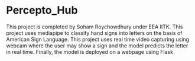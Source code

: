 # Percepto_Hub
This project is completed by Soham Roychowdhury under EEA IITK. This project uses mediapipe to classify hand signs into letters on the basis of American Sign Language. This project uses real time video capturing using webcam where the user may show a sign and the model predicts the letter in real time. Finally, the model is deployed on a webpage using Flask
